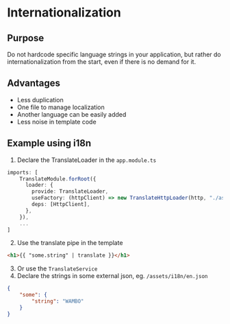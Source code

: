 # Internationalization
## Purpose
Do not hardcode specific language strings in your application, but rather do internationalization from the start, even if there is no demand for it.

## Advantages
- Less duplication
- One file to manage localization
- Another language can be easily added
- Less noise in template code

## Example using i18n
1. Declare the TranslateLoader in the `app.module.ts`
```ts
imports: [
    TranslateModule.forRoot({
      loader: {
        provide: TranslateLoader,
        useFactory: (httpClient) => new TranslateHttpLoader(http, "./assets/i18n/", ".json"),
        deps: [HttpClient],
      },
    }),
    ...
]
```
2. Use the translate pipe in the template
```html
<h1>{{ "some.string" | translate }}</h1>
```
3. Or use the `TranslateService`
4. Declare the strings in some external json, eg. `/assets/i18n/en.json`
```json
{
    "some": {
        "string": "WAMBO"
    }
}
```

